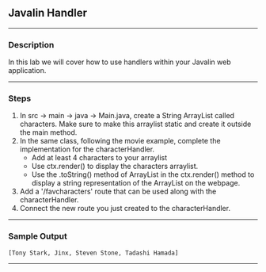 ## Javalin Handler
---
### Description
In this lab we will cover how to use handlers within your Javalin web application.

---
### Steps
1. In src -> main -> java -> Main.java, create a String ArrayList called characters. Make sure to make this arraylist static and create it outside the main method. 
2. In the same class, following the movie example, complete the implementation for the characterHandler.
   - Add at least 4 characters to your arraylist
   - Use ctx.render() to display the characters arraylist.
   - Use the .toString() method of ArrayList in the ctx.render() method to display a string representation of the ArrayList on the webpage.
4. Add a '/favcharacters' route that can be used along with the characterHandler.
5. Connect the new route you just created to the characterHandler.
---
### Sample Output
```
[Tony Stark, Jinx, Steven Stone, Tadashi Hamada]
```
---
